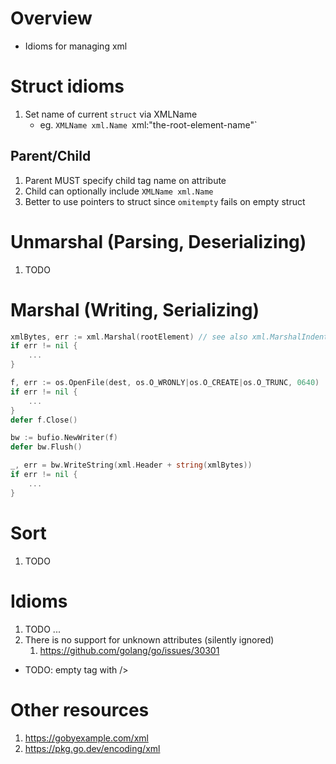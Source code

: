 # Overview
- Idioms for managing xml


# Struct idioms
1. Set name of current `struct` via XMLName
    - eg. `XMLName xml.Name `xml:"the-root-element-name"`

## Parent/Child
1. Parent MUST specify child tag name on attribute
1. Child can optionally include `XMLName xml.Name`
1. Better to use pointers to struct since `omitempty` fails on empty struct


# Unmarshal (Parsing, Deserializing)
1. TODO


# Marshal (Writing, Serializing)
```go
xmlBytes, err := xml.Marshal(rootElement) // see also xml.MarshalIndent(...)
if err != nil {
    ...
}

f, err := os.OpenFile(dest, os.O_WRONLY|os.O_CREATE|os.O_TRUNC, 0640)
if err != nil {
    ...
}
defer f.Close()

bw := bufio.NewWriter(f)
defer bw.Flush()

_, err = bw.WriteString(xml.Header + string(xmlBytes))
if err != nil {
    ...
}
```


# Sort
1. TODO


# Idioms
1. TODO ...
1. There is no support for unknown attributes (silently ignored)
    1. https://github.com/golang/go/issues/30301


- TODO: empty tag with />

# Other resources
1. https://gobyexample.com/xml
1. https://pkg.go.dev/encoding/xml
